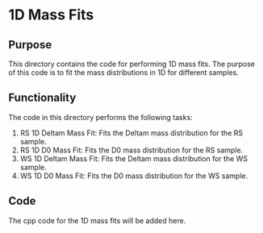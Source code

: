 # 1D Mass Fits

## Purpose

This directory contains the code for performing 1D mass fits. The purpose of this code is to fit the mass distributions in 1D for different samples.

## Functionality

The code in this directory performs the following tasks:
1. RS 1D Deltam Mass Fit: Fits the Deltam mass distribution for the RS sample.
2. RS 1D D0 Mass Fit: Fits the D0 mass distribution for the RS sample.
3. WS 1D Deltam Mass Fit: Fits the Deltam mass distribution for the WS sample.
4. WS 1D D0 Mass Fit: Fits the D0 mass distribution for the WS sample.

## Code

The cpp code for the 1D mass fits will be added here.
